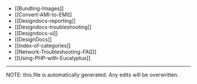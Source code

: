 * [[Bundling-Images]]
* [[Convert-AMI-to-EMI]]
* [[Designdocs-reporting]]
* [[Designdocs-troubleshooting]]
* [[Designdocs-ui]]
* [[DesignDocs]]
* [[index-of-categories]]
* [[Network-Troubleshooting-FAQ]]
* [[Using-PHP-with-Eucalyptus]]


*****
NOTE: this file is automatically generated. Any edits will be overwritten.
